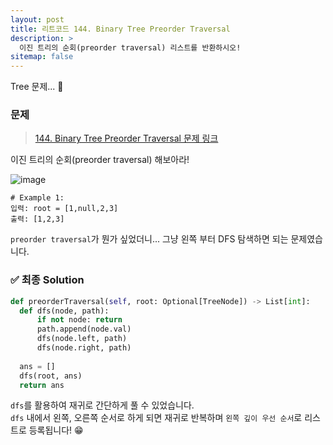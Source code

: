 ```yaml
---
layout: post
title: 리트코드 144. Binary Tree Preorder Traversal
description: >
  이진 트리의 순회(preorder traversal) 리스트를 반환하시오!
sitemap: false
---
```


Tree 문제... 🎋

### 문제
> [144. Binary Tree Preorder Traversal 문제 링크](https://leetcode.com/problems/binary-tree-preorder-traversal/description/?envType=study-plan&id=data-structure-i)

이진 트리의 순회(preorder traversal) 해보아라!

![image](https://user-images.githubusercontent.com/93169519/230949050-0dd6540c-0ce5-4513-8653-217eb1afaad7.png)

```text
# Example 1:
입력: root = [1,null,2,3]
출력: [1,2,3]
```

`preorder traversal`가 뭔가 싶었더니... 그냥 왼쪽 부터 DFS 탐색하면 되는 문제였습니다.

### ✅ 최종 Solution

```python
def preorderTraversal(self, root: Optional[TreeNode]) -> List[int]:
  def dfs(node, path):
      if not node: return
      path.append(node.val)
      dfs(node.left, path)
      dfs(node.right, path)
  
  ans = []
  dfs(root, ans)  
  return ans
```

`dfs`를 활용하여 재귀로 간단하게 풀 수 있었습니다.
<br>
`dfs` 내에서 왼쪽, 오른쪽 순서로 하게 되면 재귀로 반복하며 `왼쪽 깊이 우선 순서`로 리스트로 등록됩니다! 😁

